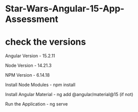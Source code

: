 # Star-Wars-Angular-15-App-Assessment

# check the versions

Angular Version - 15.2.11

Node Version - 14.21.3

NPM Version - 6.14.18

Install Node Modules - npm install

Install Angular Material - ng add @angular/material@15 (if not)

Run the Application - ng serve 
